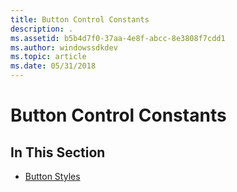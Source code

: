 ```yaml
---
title: Button Control Constants
description: .
ms.assetid: b5b4d7f0-37aa-4e8f-abcc-8e3808f7cdd1
ms.author: windowssdkdev
ms.topic: article
ms.date: 05/31/2018
---
```


# Button Control Constants

## In This Section

-   [Button Styles](button-styles.md)

 

 




